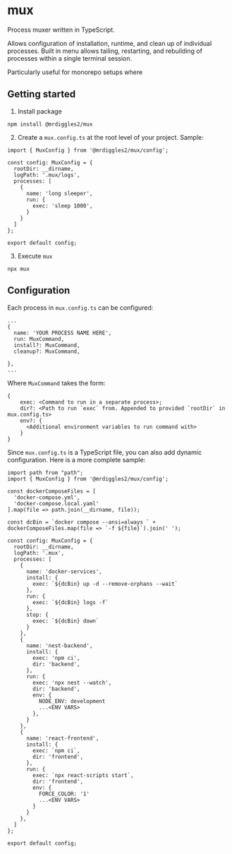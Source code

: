 # mux

Process muxer written in TypeScript.

Allows configuration of installation, runtime, and clean up of individual processes. Built in menu allows tailing, restarting, and rebuilding of processes within a single terminal session.

Particularly useful for monorepo setups where 

## Getting started

1. Install package

```
npm install @mrdiggles2/mux
```

2. Create a `mux.config.ts` at the root level of your project. Sample:

```
import { MuxConfig } from '@mrdiggles2/mux/config';

const config: MuxConfig = {
  rootDir: __dirname,
  logPath: '.mux/logs',
  processes: [
    {
      name: 'long sleeper',
      run: {
        exec: 'sleep 1000',
      }
    }
  ]
};

export default config;
```

3. Execute `mux`

```
npx mux
```

## Configuration

Each process in `mux.config.ts` can be configured:

```
...
{
  name: 'YOUR PROCESS NAME HERE',
  run: MuxCommand,
  install?: MuxCommand,
  cleanup?: MuxCommand,

},
...
```

Where `MuxCommand` takes the form:

```
{
    exec: <Command to run in a separate process>;
    dir?: <Path to run `exec` from. Appended to provided `rootDir` in mux.config.ts>
    env?: {
      <Additional environment variables to run command with>
    }
}
```

Since `mux.config.ts` is a TypeScript file, you can also add dynamic configuration. Here is a more complete sample:

```
import path from "path";
import { MuxConfig } from '@mrdiggles2/mux/config';

const dockerComposeFiles = [
  'docker-compose.yml',
  'docker-compose.local.yaml'
].map(file => path.join(__dirname, file));

const dcBin = `docker compose --ansi=always ` + dockerComposeFiles.map(file => `-f ${file}`).join(' ');

const config: MuxConfig = {
  rootDir: __dirname,
  logPath: '.mux',
  processes: [
    {
      name: 'docker-services',
      install: {
        exec: `${dcBin} up -d --remove-orphans --wait`
      },
      run: {
        exec: `${dcBin} logs -f`
      },
      stop: {
        exec: `${dcBin} down`
      }
    },
    {
      name: 'nest-backend',
      install: {
        exec: 'npm ci',
        dir: 'backend',
      },
      run: {
        exec: 'npx nest --watch',
        dir: 'backend',
        env: {
          NODE_ENV: development
          ...<ENV VARS>
        },
      }
    },
    {
      name: 'react-frontend',
      install: {
        exec: `npm ci`,
        dir: 'frontend',
      },
      run: {
        exec: `npx react-scripts start`,
        dir: 'frontend',
        env: {
          FORCE_COLOR: '1'
          ...<ENV VARS>
        }
      }
    },
  ]
};

export default config;
```
